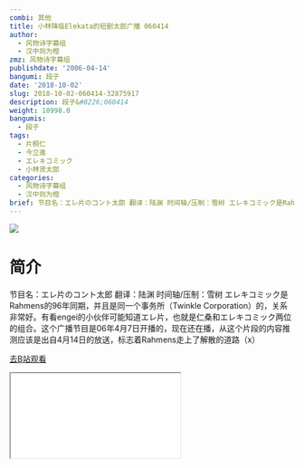 ```yaml
---
combi: 其他
title: 小林降临Elekata的短剧太郎广播 060414
author:
  - 风物诗字幕组
  - 汉中则为橙
zmz: 风物诗字幕组
publishdate: '2006-04-14'
bangumi: 段子
date: '2018-10-02'
slug: 2018-10-02-060414-32875917
description: 段子&#8226;060414
weight: 18998.0
bangumis:
  - 段子
tags:
  - 片桐仁
  - 今立進
  - エレキコミック
  - 小林贤太郎
categories:
  - 风物诗字幕组
  - 汉中则为橙
brief: 节目名：エレ片のコント太郎 翻译：陆渊 时间轴/压制：雪树 エレキコミック是Rahmens的96年同期，并且是同一个事务所（Twinkle Corporation）的，关系非常好。有看engei的小伙伴可能知道エレ片，也就是仁桑和エレキコミック两位的组合。这个广播节目是06年4月7日开播的，现在还在播，从这个片段的内容推测应该是出自4月14日的放送，标志着Rahmens走上了解散的道路（x）
---
```

![](https://i.imgur.com/CsLAXsM.jpg)
# 简介  
节目名：エレ片のコント太郎
翻译：陆渊 时间轴/压制：雪树
エレキコミック是Rahmens的96年同期，并且是同一个事务所（Twinkle Corporation）的，关系非常好。有看engei的小伙伴可能知道エレ片，也就是仁桑和エレキコミック两位的组合。这个广播节目是06年4月7日开播的，现在还在播，从这个片段的内容推测应该是出自4月14日的放送，标志着Rahmens走上了解散的道路（x）  

[去B站观看](https://www.bilibili.com/video/av32875917/)
<div class ="resp-container"><iframe class="testiframe" src="//player.bilibili.com/player.html?aid=32875917"", scrolling="no", allowfullscreen="true" > </iframe></div> 

